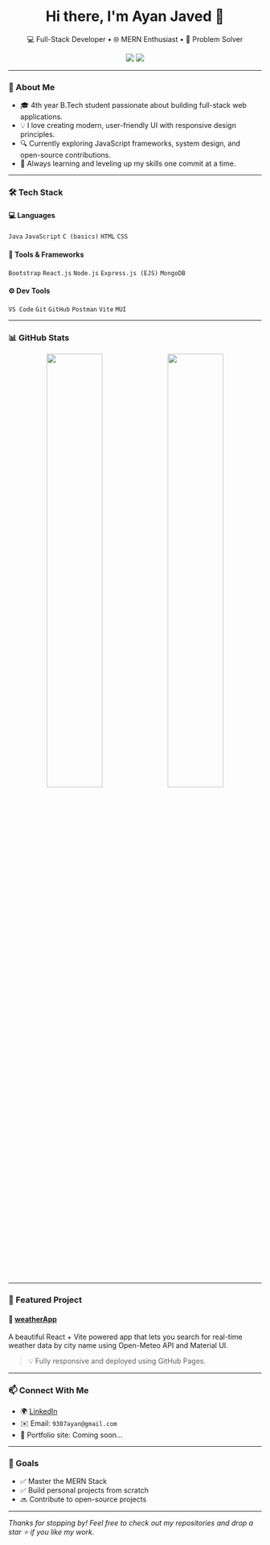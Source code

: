 <h1 align="center">Hi there, I'm Ayan Javed 👋</h1>

<p align="center">
  💻 Full-Stack Developer • 🌐 MERN Enthusiast • 🧠 Problem Solver  
</p>

<p align="center">
  <a href="https://github.com/AyanJaved"><img src="https://img.shields.io/github/followers/AyanJaved?label=Follow&style=social" /></a>
  <a href="https://ayanjaved.github.io/weatherApp/"><img src="https://img.shields.io/badge/Live%20App-weatherApp-blueviolet?style=flat-square&logo=github" /></a>
</p>

---

### 🚀 About Me

- 🎓 4th year B.Tech student passionate about building full-stack web applications.
- 💡 I love creating modern, user-friendly UI with responsive design principles.
- 🔍 Currently exploring JavaScript frameworks, system design, and open-source contributions.
- 🌱 Always learning and leveling up my skills one commit at a time.

---

### 🛠️ Tech Stack

#### 💻 Languages
`Java` `JavaScript` `C (basics)` `HTML` `CSS`

#### 🧰 Tools & Frameworks
`Bootstrap` `React.js` `Node.js` `Express.js (EJS)` `MongoDB`

#### ⚙️ Dev Tools
`VS Code` `Git` `GitHub` `Postman` `Vite` `MUI`

---

### 📊 GitHub Stats

<p align="center">
  <img src="https://github-readme-stats.vercel.app/api?username=AyanJaved&show_icons=true&theme=radical" width="47%" />
  <img src="https://github-readme-stats.vercel.app/api/top-langs/?username=AyanJaved&layout=compact&theme=radical" width="47%" />
</p>

---

### 🌟 Featured Project

#### 🔗 [weatherApp](https://ayanjaved.github.io/weatherApp/)

A beautiful React + Vite powered app that lets you search for real-time weather data by city name using Open-Meteo API and Material UI.

> 💡 Fully responsive and deployed using GitHub Pages.

---

### 📫 Connect With Me

- 🌍 [LinkedIn](www.linkedin.com/in/ayan-javed)
- ✉️ Email: `9307ayan@gmail.com`
- 📁 Portfolio site: Coming soon...

---

### 📌 Goals

- ✅ Master the MERN Stack
- ✅ Build personal projects from scratch
- 🔜 Contribute to open-source projects

---

_Thanks for stopping by! Feel free to check out my repositories and drop a star ⭐ if you like my work._


